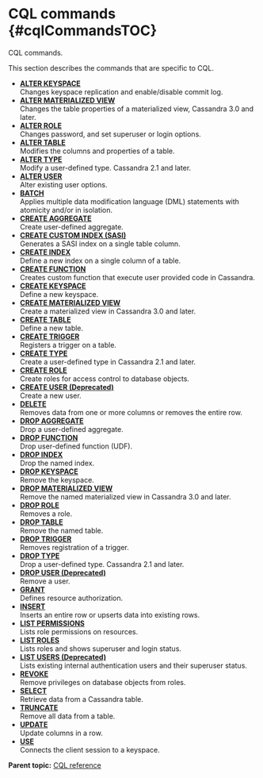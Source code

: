 # CQL commands {#cqlCommandsTOC}

CQL commands.

This section describes the commands that are specific to CQL.

-   **[ALTER KEYSPACE](../../cql/cql_reference/cqlAlterKeyspace.md)**  
Changes keyspace replication and enable/disable commit log.
-   **[ALTER MATERIALIZED VIEW](../../cql/cql_reference/cqlAlterMaterializedView.md)**  
Changes the table properties of a materialized view, Cassandra 3.0 and later.
-   **[ALTER ROLE](../../cql/cql_reference/cqlAlterRole.md)**  
Changes password, and set superuser or login options.
-   **[ALTER TABLE](../../cql/cql_reference/cqlAlterTable.md)**  
Modifies the columns and properties of a table.
-   **[ALTER TYPE](../../cql/cql_reference/cqlAlterType.md)**  
Modify a user-defined type. Cassandra 2.1 and later.
-   **[ALTER USER](../../cql/cql_reference/cqlAlterUser.md)**  
Alter existing user options.
-   **[BATCH](../../cql/cql_reference/cqlBatch.md)**  
Applies multiple data modification language \(DML\) statements with atomicity and/or in isolation.
-   **[CREATE AGGREGATE](../../cql/cql_reference/cqlCreateAggregate.md)**  
Create user-defined aggregate.
-   **[CREATE CUSTOM INDEX \(SASI\)](../../cql/cql_reference/cqlCreateCustomIndex.md)**  
Generates a SASI index on a single table column.
-   **[CREATE INDEX](../../cql/cql_reference/cqlCreateIndex.md)**  
Define a new index on a single column of a table.
-   **[CREATE FUNCTION](../../cql/cql_reference/cqlCreateFunction.md)**  
 Creates custom function that execute user provided code in Cassandra.
-   **[CREATE KEYSPACE](../../cql/cql_reference/cqlCreateKeyspace.md)**  
Define a new keyspace.
-   **[CREATE MATERIALIZED VIEW](../../cql/cql_reference/cqlCreateMaterializedView.md)**  
Create a materialized view in Cassandra 3.0 and later.
-   **[CREATE TABLE](../../cql/cql_reference/cqlCreateTable.md#)**  
Define a new table.
-   **[CREATE TRIGGER](../../cql/cql_reference/cqlCreateTrigger.md)**  
Registers a trigger on a table.
-   **[CREATE TYPE](../../cql/cql_reference/cqlCreateType.md)**  
Create a user-defined type in Cassandra 2.1 and later.
-   **[CREATE ROLE](../../cql/cql_reference/cqlCreateRole.md)**  
Create roles for access control to database objects.
-   **[CREATE USER \(Deprecated\)](../../cql/cql_reference/cqlCreateUser.md)**  
Create a new user.
-   **[DELETE](../../cql/cql_reference/cqlDelete.md)**  
Removes data from one or more columns or removes the entire row.
-   **[DROP AGGREGATE](../../cql/cql_reference/cqlDropAggregate.md)**  
Drop a user-defined aggregate.
-   **[DROP FUNCTION](../../cql/cql_reference/cqlDropFunction.md)**  
Drop user-defined function \(UDF\).
-   **[DROP INDEX](../../cql/cql_reference/cqlDropIndex.md)**  
Drop the named index.
-   **[DROP KEYSPACE](../../cql/cql_reference/cqlDropKeyspace.md)**  
Remove the keyspace.
-   **[DROP MATERIALIZED VIEW](../../cql/cql_reference/cqlDropMatializedView.md)**  
Remove the named materialized view in Cassandra 3.0 and later.
-   **[DROP ROLE](../../cql/cql_reference/cqlDropRole.md)**  
Removes a role.
-   **[DROP TABLE](../../cql/cql_reference/cqlDropTable.md)**  
Remove the named table.
-   **[DROP TRIGGER](../../cql/cql_reference/cqlDropTrigger.md)**  
Removes registration of a trigger.
-   **[DROP TYPE](../../cql/cql_reference/cqlDropType.md)**  
Drop a user-defined type. Cassandra 2.1 and later.
-   **[DROP USER \(Deprecated\)](../../cql/cql_reference/cqlDropUser.md)**  
Remove a user.
-   **[GRANT](../../cql/cql_reference/cqlGrant.md)**  
Defines resource authorization.
-   **[INSERT](../../cql/cql_reference/cqlInsert.md)**  
Inserts an entire row or upserts data into existing rows.
-   **[LIST PERMISSIONS](../../cql/cql_reference/cqlListPermissions.md)**  
Lists role permissions on resources.
-   **[LIST ROLES](../../cql/cql_reference/cqlListRoles.md)**  
Lists roles and shows superuser and login status.
-   **[LIST USERS \(Deprecated\)](../../cql/cql_reference/cqlListUsers.md)**  
Lists existing internal authentication users and their superuser status.
-   **[REVOKE](../../cql/cql_reference/cqlRevoke.md)**  
 Remove privileges on database objects from roles.
-   **[SELECT](../../cql/cql_reference/cqlSelect.md)**  
Retrieve data from a Cassandra table.
-   **[TRUNCATE](../../cql/cql_reference/cqlTruncate.md)**  
Remove all data from a table.
-   **[UPDATE](../../cql/cql_reference/cqlUpdate.md)**  
Update columns in a row.
-   **[USE](../../cql/cql_reference/cqlUse.md)**  
Connects the client session to a keyspace.

**Parent topic:** [CQL reference](../../cql/cql_reference/cqlReferenceTOC.md)

